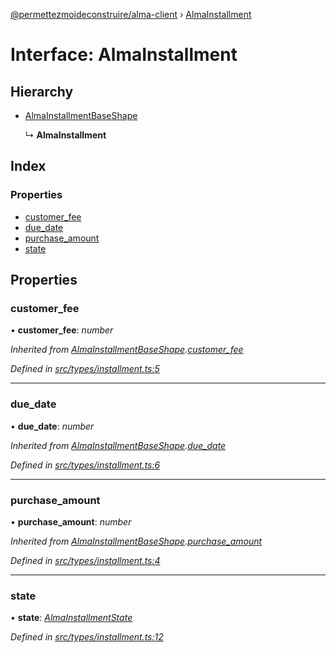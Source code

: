 [@permettezmoideconstruire/alma-client](../globals.md) › [AlmaInstallment](almainstallment.md)

# Interface: AlmaInstallment

## Hierarchy

* [AlmaInstallmentBaseShape](almainstallmentbaseshape.md)

  ↳ **AlmaInstallment**

## Index

### Properties

* [customer_fee](almainstallment.md#customer_fee)
* [due_date](almainstallment.md#due_date)
* [purchase_amount](almainstallment.md#purchase_amount)
* [state](almainstallment.md#state)

## Properties

###  customer_fee

• **customer_fee**: *number*

*Inherited from [AlmaInstallmentBaseShape](almainstallmentbaseshape.md).[customer_fee](almainstallmentbaseshape.md#customer_fee)*

*Defined in [src/types/installment.ts:5](https://github.com/permettez-moi-de-construire/alma-client/blob/b80dcbf/src/types/installment.ts#L5)*

___

###  due_date

• **due_date**: *number*

*Inherited from [AlmaInstallmentBaseShape](almainstallmentbaseshape.md).[due_date](almainstallmentbaseshape.md#due_date)*

*Defined in [src/types/installment.ts:6](https://github.com/permettez-moi-de-construire/alma-client/blob/b80dcbf/src/types/installment.ts#L6)*

___

###  purchase_amount

• **purchase_amount**: *number*

*Inherited from [AlmaInstallmentBaseShape](almainstallmentbaseshape.md).[purchase_amount](almainstallmentbaseshape.md#purchase_amount)*

*Defined in [src/types/installment.ts:4](https://github.com/permettez-moi-de-construire/alma-client/blob/b80dcbf/src/types/installment.ts#L4)*

___

###  state

• **state**: *[AlmaInstallmentState](../enums/almainstallmentstate.md)*

*Defined in [src/types/installment.ts:12](https://github.com/permettez-moi-de-construire/alma-client/blob/b80dcbf/src/types/installment.ts#L12)*
